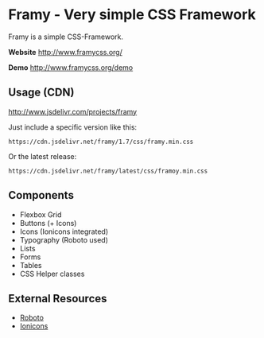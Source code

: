 # Framy - Very simple CSS Framework

Framy is a simple CSS-Framework.

__Website__ http://www.framycss.org/

__Demo__ http://www.framycss.org/demo

## Usage (CDN)

http://www.jsdelivr.com/projects/framy

Just include a specific version like this:
```
https://cdn.jsdelivr.net/framy/1.7/css/framy.min.css
```

Or the latest release:
```
https://cdn.jsdelivr.net/framy/latest/css/framoy.min.css
```

## Components

* Flexbox Grid
* Buttons (+ Icons)
* Icons (Ionicons integrated)
* Typography (Roboto used)
* Lists
* Forms
* Tables
* CSS Helper classes

## External Resources

- [Roboto](https://www.google.com/fonts/specimen/Roboto)
- [Ionicons](http://ionicons.com/)
